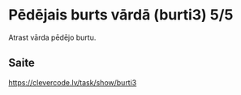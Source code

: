 # Pēdējais burts vārdā (burti3) 5/5
Atrast vārda pēdējo burtu.
## Saite
https://clevercode.lv/task/show/burti3